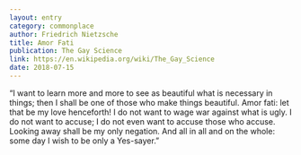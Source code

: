 ```yaml
---
layout: entry
category: commonplace
author: Friedrich Nietzsche
title: Amor Fati
publication: The Gay Science
link: https://en.wikipedia.org/wiki/The_Gay_Science
date: 2018-07-15
---
```


“I want to learn more and more to see as beautiful what is necessary in things; then I shall be one of those who make things beautiful. Amor fati: let that be my love henceforth! I do not want to wage war against what is ugly. I do not want to accuse; I do not even want to accuse those who accuse. Looking away shall be my only negation. And all in all and on the whole: some day I wish to be only a Yes-sayer.”
